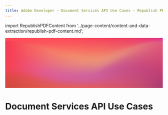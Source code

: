 ```yaml
---
title: Adobe Developer — Document Services API Use Cases — Republish PDF Content
---
```


import RepublishPDFContent from '../page-content/content-and-data-extraction/republish-pdf-content.md';


<Hero slots="image, heading" variant="fullwidth" theme="dark" headingOnly/>

![Use case bg](../../images/bg-hero-doc-gen.jpeg)

# Document Services API Use Cases


<MenuWrapperComponent  slots="content"  repeat="1" theme="lightest"/>

<RepublishPDFContent />

